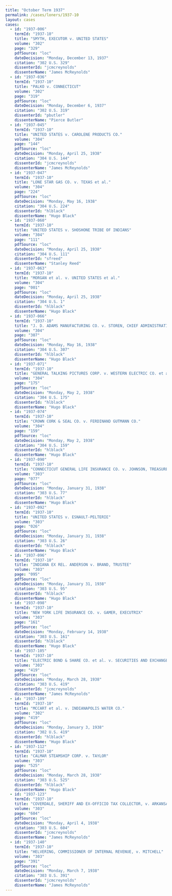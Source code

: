 ```yaml
---
title: "October Term 1937"
permalink: /cases/loners/1937-10
layout: cases
cases:
  - id: "1937-006"
    termId: "1937-10"
    title: "SMYTH, EXECUTOR v. UNITED STATES"
    volume: "302"
    page: "329"
    pdfSource: "loc"
    dateDecision: "Monday, December 13, 1937"
    citation: "302 U.S. 329"
    dissenterId: "jcmcreynolds"
    dissenterName: "James McReynolds"
  - id: "1937-036"
    termId: "1937-10"
    title: "PALKO v. CONNECTICUT"
    volume: "302"
    page: "319"
    pdfSource: "loc"
    dateDecision: "Monday, December 6, 1937"
    citation: "302 U.S. 319"
    dissenterId: "pbutler"
    dissenterName: "Pierce Butler"
  - id: "1937-045"
    termId: "1937-10"
    title: "UNITED STATES v. CAROLENE PRODUCTS CO."
    volume: "304"
    page: "144"
    pdfSource: "loc"
    dateDecision: "Monday, April 25, 1938"
    citation: "304 U.S. 144"
    dissenterId: "jcmcreynolds"
    dissenterName: "James McReynolds"
  - id: "1937-047"
    termId: "1937-10"
    title: "LONE STAR GAS CO. v. TEXAS et al."
    volume: "304"
    page: "224"
    pdfSource: "loc"
    dateDecision: "Monday, May 16, 1938"
    citation: "304 U.S. 224"
    dissenterId: "hlblack"
    dissenterName: "Hugo Black"
  - id: "1937-060"
    termId: "1937-10"
    title: "UNITED STATES v. SHOSHONE TRIBE OF INDIANS"
    volume: "304"
    page: "111"
    pdfSource: "loc"
    dateDecision: "Monday, April 25, 1938"
    citation: "304 U.S. 111"
    dissenterId: "sfreed"
    dissenterName: "Stanley Reed"
  - id: "1937-063"
    termId: "1937-10"
    title: "MORGAN et al. v. UNITED STATES et al."
    volume: "304"
    page: "001"
    pdfSource: "loc"
    dateDecision: "Monday, April 25, 1938"
    citation: "304 U.S. 1"
    dissenterId: "hlblack"
    dissenterName: "Hugo Black"
  - id: "1937-066"
    termId: "1937-10"
    title: "J. D. ADAMS MANUFACTURING CO. v. STOREN, CHIEF ADMINISTRATIVE OFFICER, et al."
    volume: "304"
    page: "307"
    pdfSource: "loc"
    dateDecision: "Monday, May 16, 1938"
    citation: "304 U.S. 307"
    dissenterId: "hlblack"
    dissenterName: "Hugo Black"
  - id: "1937-071"
    termId: "1937-10"
    title: "GENERAL TALKING PICTURES CORP. v. WESTERN ELECTRIC CO. et al."
    volume: "304"
    page: "175"
    pdfSource: "loc"
    dateDecision: "Monday, May 2, 1938"
    citation: "304 U.S. 175"
    dissenterId: "hlblack"
    dissenterName: "Hugo Black"
  - id: "1937-074"
    termId: "1937-10"
    title: "CROWN CORK & SEAL CO. v. FERDINAND GUTMANN CO."
    volume: "304"
    page: "159"
    pdfSource: "loc"
    dateDecision: "Monday, May 2, 1938"
    citation: "304 U.S. 159"
    dissenterId: "hlblack"
    dissenterName: "Hugo Black"
  - id: "1937-090"
    termId: "1937-10"
    title: "CONNECTICUT GENERAL LIFE INSURANCE CO. v. JOHNSON, TREASURER OF CALIFORNIA"
    volume: "303"
    page: "077"
    pdfSource: "loc"
    dateDecision: "Monday, January 31, 1938"
    citation: "303 U.S. 77"
    dissenterId: "hlblack"
    dissenterName: "Hugo Black"
  - id: "1937-092"
    termId: "1937-10"
    title: "UNITED STATES v. ESNAULT-PELTERIE"
    volume: "303"
    page: "026"
    pdfSource: "loc"
    dateDecision: "Monday, January 31, 1938"
    citation: "303 U.S. 26"
    dissenterId: "hlblack"
    dissenterName: "Hugo Black"
  - id: "1937-096"
    termId: "1937-10"
    title: "INDIANA EX REL. ANDERSON v. BRAND, TRUSTEE"
    volume: "303"
    page: "095"
    pdfSource: "loc"
    dateDecision: "Monday, January 31, 1938"
    citation: "303 U.S. 95"
    dissenterId: "hlblack"
    dissenterName: "Hugo Black"
  - id: "1937-098"
    termId: "1937-10"
    title: "NEW YORK LIFE INSURANCE CO. v. GAMER, EXECUTRIX"
    volume: "303"
    page: "161"
    pdfSource: "loc"
    dateDecision: "Monday, February 14, 1938"
    citation: "303 U.S. 161"
    dissenterId: "hlblack"
    dissenterName: "Hugo Black"
  - id: "1937-105"
    termId: "1937-10"
    title: "ELECTRIC BOND & SHARE CO. et al. v. SECURITIES AND EXCHANGE COMM'N et al."
    volume: "303"
    page: "419"
    pdfSource: "loc"
    dateDecision: "Monday, March 28, 1938"
    citation: "303 U.S. 419"
    dissenterId: "jcmcreynolds"
    dissenterName: "James McReynolds"
  - id: "1937-109"
    termId: "1937-10"
    title: "MCCART et al. v. INDIANAPOLIS WATER CO."
    volume: "302"
    page: "419"
    pdfSource: "loc"
    dateDecision: "Monday, January 3, 1938"
    citation: "302 U.S. 419"
    dissenterId: "hlblack"
    dissenterName: "Hugo Black"
  - id: "1937-112"
    termId: "1937-10"
    title: "CALMAR STEAMSHIP CORP. v. TAYLOR"
    volume: "303"
    page: "525"
    pdfSource: "loc"
    dateDecision: "Monday, March 28, 1938"
    citation: "303 U.S. 525"
    dissenterId: "hlblack"
    dissenterName: "Hugo Black"
  - id: "1937-123"
    termId: "1937-10"
    title: "COVERDALE, SHERIFF AND EX-OFFICIO TAX COLLECTOR, v. ARKANSAS-LOUISIANA PIPE LINE CO."
    volume: "303"
    page: "604"
    pdfSource: "loc"
    dateDecision: "Monday, April 4, 1938"
    citation: "303 U.S. 604"
    dissenterId: "jcmcreynolds"
    dissenterName: "James McReynolds"
  - id: "1937-140"
    termId: "1937-10"
    title: "HELVERING, COMMISSIONER OF INTERNAL REVENUE, v. MITCHELL"
    volume: "303"
    page: "391"
    pdfSource: "loc"
    dateDecision: "Monday, March 7, 1938"
    citation: "303 U.S. 391"
    dissenterId: "jcmcreynolds"
    dissenterName: "James McReynolds"
---
```

